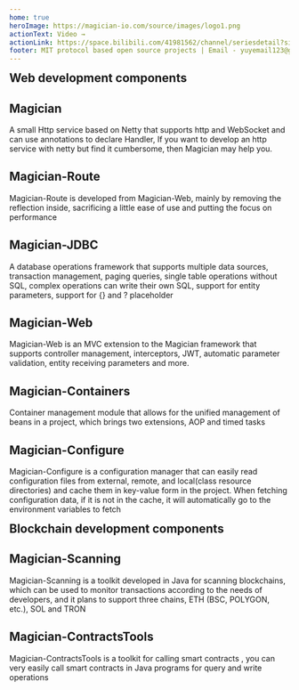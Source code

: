 ```yaml
---
home: true
heroImage: https://magician-io.com/source/images/logo1.png
actionText: Video →
actionLink: https://space.bilibili.com/41981562/channel/seriesdetail?sid=2814906&ctype=0
footer: MIT protocol based open source projects | Email - yuyemail123@gmail.com
---
```


<h2 style="margin:0px;">Web development components</h2>
<div class="features" style="border:0px;margin-top:0px;padding-top:0px;">
  <div class="feature">
    <h2>Magician</h2>
    <p>A small Http service based on Netty that supports http and WebSocket and can use annotations to declare
      Handler, If you want to develop an http service with netty but find it cumbersome, then Magician may help
      you.</p>
  </div>
  <div class="feature">
    <h2>Magician-Route</h2>
    <p>Magician-Route is developed from Magician-Web, mainly by removing the reflection inside, sacrificing a
      little ease of use and putting the focus on performance</p>
  </div>
  <div class="feature">
    <h2>Magician-JDBC</h2>
    <p>A database operations framework that supports multiple data sources, transaction management, paging
      queries, single table operations without SQL, complex operations can write their own SQL, support for
      entity parameters, support for {} and ? placeholder</p>
  </div>
  <div class="feature">
    <h2>Magician-Web</h2>
    <p>Magician-Web is an MVC extension to the Magician framework that supports controller management,
      interceptors, JWT, automatic parameter validation, entity receiving parameters and more.</p>
  </div>
  <div class="feature">
    <h2>Magician-Containers</h2>
    <p>Container management module that allows for the unified management of beans in a project, which brings
      two extensions, AOP and timed tasks</p>
  </div>
  <div class="feature">
    <h2>Magician-Configure</h2>
    <p>Magician-Configure is a configuration manager that can easily read configuration files from external,
      remote, and local(class resource directories) and cache them in key-value form in the project. When
      fetching configuration data, if it is not in the cache, it will automatically go to the environment
      variables to fetch</p>
  </div>
</div>
<h2 style="margin:0px;">Blockchain development components</h2>
<div class="features" style="border:0px;margin-top:0px;padding-top:0px;">
  <div class="feature">
    <h2>Magician-Scanning</h2>
    <p>
      Magician-Scanning is a toolkit developed in Java for scanning blockchains, which can be used to monitor transactions according to the needs of developers, and it plans to support three chains, ETH (BSC, POLYGON, etc.), SOL and TRON
    </p>
  </div>
  <div class="feature">
    <h2>Magician-ContractsTools</h2>
    <p>
      Magician-ContractsTools is a toolkit for calling smart contracts , you can very easily call smart contracts in Java programs for query and write operations
    </p>
  </div>
  <div class="feature">
    <h2>&nbsp;</h2>
    <p>
      &nbsp;
    </p>
  </div>
</div>